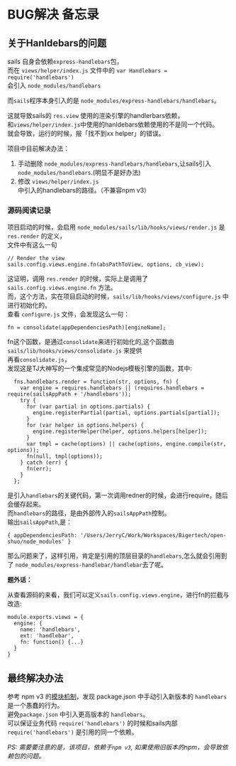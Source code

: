# BUG解决 备忘录

## 关于Hanldebars的问题

sails 自身会依赖`express-handlebars`包，        
而在 `views/helper/index.js` 文件中的 `var Handlebars = require('handlebars')`    
会引入 `node_modules/handlebars`    

而`sails`程序本身引入的是 `node_modules/express-handlebars/handlebars`。    

这就导致sails的 `res.view` 使用的渲染引擎的handlerbars依赖，    
和`views/helper/index.js`中使用的hanldebars依赖使用的不是同一个代码。    
就会导致，运行的时候，报「找不到xx helper」的错误。    

项目中目前解决办法：    
1. 手动删除 `node_modules/express-handlebars/handlebars`,让sails引入 `node_modules/handlebars`.(明显不是好办法)    
2. 修改 `views/helper/index.js` 中引入的handlebars的路径。（不兼容npm v3）    

### 源码阅读记录

项目启动的时候，会启用 `node_modules/sails/lib/hooks/views/render.js` 是 `res.render` 的定义，    
文件中有这么一句    
```
// Render the view
sails.config.views.engine.fn(absPathToView, options, cb_view); 
```

这证明，调用 `res.render` 的时候，实际上是调用了 `sails.config.views.engine.fn` 方法。    
而，这个方法，实在项目启动的时候，`sails/lib/hooks/views/configure.js` 中进行初始化的。    
查看 `configure.js` 文件，会发现这么一句：    
```
fn = consolidate(appDependenciesPath)[engineName];
```

fn这个函数，是通过`consolidate`来进行初始化的,这个函数由`sails/lib/hooks/views/consolidate.js` 来提供    
再看`consolidate.js`，    
发现这是TJ大神写的一个集成常见的Nodejs模板引擎的函数，其中:    
```
  fns.handlebars.render = function(str, options, fn) {
    var engine = requires.handlebars || (requires.handlebars = require(sailsAppPath + '/handlebars'));
    try {
      for (var partial in options.partials) {
        engine.registerPartial(partial, options.partials[partial]);
      }
      for (var helper in options.helpers) {
        engine.registerHelper(helper, options.helpers[helper]);
      }
      var tmpl = cache(options) || cache(options, engine.compile(str, options));
      fn(null, tmpl(options));
    } catch (err) {
      fn(err);
    }
  };
```

是引入`handlebars`的关键代码，第一次调用redner的时候，会进行require，随后会缓存起来。    
而`handlebars`的路径，是由外部传入的`sailsAppPath`控制。    
输出`sailsAppPath`,是：    
```
{ appDependenciesPath: '/Users/JerryC/Work/Workspaces/Bigertech/open-shuo/node_modules' }
```

那么问题来了，这样引用，肯定是引用的顶层目录的`handlebars`,怎么就会引用到了 `node_modules/express-handlebar/handlebar`去了呢。    


**题外话：**

从查看源码的来看，我们可以定义`sails.config.views.engine`，进行fn的拦截与改造:
```
module.exports.views = {
  engine: {
    name: 'handlebars',
    ext: 'handlebar',
    fn: function() {...}
  }
}
```

## 最终解决办法
参考 npm v3 的[模块机制](https://docs.npmjs.com/how-npm-works/npm3)，发现 package.json 中手动引入新版本的 `handlebars` 是一个愚蠢的行为。        
避免`package.json` 中引入更高版本的 `handlebars`。    
可以保证业务代码 `require('handlebars')` 的时候和sails内部 `require('handlebars')` 是引用的同一个依赖。    

*PS: 需要要注意的是，该项目，依赖于`npm v3`, 如果使用旧版本的npm，会导致依赖包的问题。*
